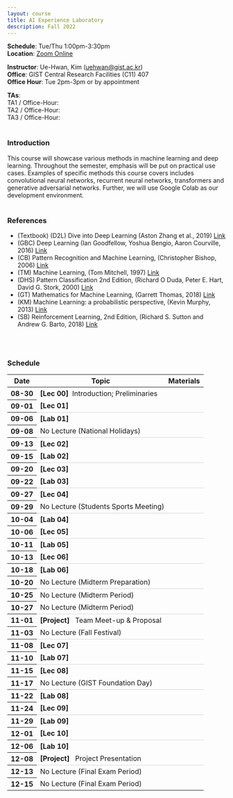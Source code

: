 ```yaml
---
layout: course
title: AI Experience Laboratory
description: Fall 2022
---
```


**Schedule**: Tue/Thu 1:00pm-3:30pm<br/>
**Location**: [Zoom Online](https://us06web.zoom.us/j/87925937140?pwd=Qm1XTmU4MENybXVEeWJ5eVh2Z0dKdz09)<br/>


**Instructor**: Ue-Hwan, Kim (uehwan@gist.ac.kr)<br/>
**Office**: GIST Central Research Facilities (C11) 407<br/>
**Office Hour**: Tue 2pm-3pm or by appointment

**TAs**:<br/>
TA1 / Office-Hour: <br/>
TA2 / Office-Hour: <br/>
TA3 / Office-Hour: <br/>
<br/>

### Introduction
This course will showcase various methods in machine learning and deep learning. Throughout the semester, emphasis will be put on practical use cases. Examples of specific methods this course covers includes convolutional neural networks, recurrent neural networks, transformers and generative adversarial networks. Further, we will use Google Colab as our development environment.
<br/>
<br/>

### References
* (Textbook) (D2L) Dive into Deep Learning (Aston Zhang et al., 2019) [Link](https://d2l.ai/)
* (GBC) Deep Learning (Ian Goodfellow, Yoshua Bengio, Aaron Courville, 2016) [Link](http://www.deeplearningbook.org/)
* (CB) Pattern Recognition and Machine Learning, (Christopher Bishop, 2006) [Link](https://www.microsoft.com/en-us/research/people/cmbishop/#!prml-book)
* (TM) Machine Learning, (Tom Mitchell, 1997) [Link](http://www.cs.cmu.edu/~tom/mlbook.html)
* (DHS) Pattern Classification 2nd Edition, (Richard O Duda, Peter E. Hart, David G. Stork, 2000) [Link](https://www.amazon.com/Pattern-Classification-Pt-1-Richard-Duda/dp/0471056693)
* (GT) Mathematics for Machine Learning, (Garrett Thomas, 2018) [Link](http://gwthomas.github.io/docs/math4ml.pdf)
* (KM) Machine Learning: a probabilistic perspective, (Kevin Murphy, 2013) [Link](https://www.cs.ubc.ca/~murphyk/MLbook/index.html)
* (SB) Reinforcement Learning, 2nd Edition, (Richard S. Sutton and Andrew G. Barto, 2018) [Link](https://mitpress.mit.edu/books/reinforcement-learning-second-edition)
<br/>
<br/>

### Schedule
<div class="table-responsive">
<table class="table table-hover table-sm text-center">
  <thead>
    <tr>
      <th class="col-sm-1" scope="col">Date</th>
      <th class="col-sm-4" scope="col">Topic</th>
      <th class="col-sm-2" scope="col">Materials</th>
    </tr>
  </thead>
  <tbody>
    <tr>
      <th scope="row">08-30</th>
      <td class="text-left"><b>[Lec 00]</b> &nbsp;Introduction; Preliminaries</td>
      <td>
        <!--a href="#" class="badge badge-pill" style="background-color:#B509AC;">Recording</a-->
        <!--a href="#" class="badge badge-pill" style="background-color:#B509AC;">Slides</a-->
      </td>
    </tr>
    <tr style="border-bottom: 1.5px solid lightgrey;">
      <th scope="row">09-01</th>
      <td class="text-left"><b>[Lec 01]</b> &nbsp;</td>
      <td>
        <!--a href="#" class="badge badge-pill" style="background-color:#B509AC;">Recording</a-->
        <!--a href="#" class="badge badge-pill" style="background-color:#B509AC;">Slides</a-->
      </td>
    </tr>
    <tr>
      <th scope="row">09-06</th>
      <td class="text-left"><b>[Lab 01]</b> &nbsp;</td>
      <td>
        <!--a href="#" class="badge badge-pill" style="background-color:#B509AC;">Recording</a-->
        <!--a href="#" class="badge badge-pill" style="background-color:#B509AC;">Slides</a-->
      </td>
    </tr>
    <tr style="border-bottom: 1.5px solid lightgrey;">
      <th scope="row">09-08</th>
      <td colspan="2">No Lecture (National Holidays)</td>
    </tr>
    <tr>
      <th scope="row">09-13</th>
      <td class="text-left"><b>[Lec 02]</b> &nbsp;</td>
      <td>
        <!--a href="#" class="badge badge-pill" style="background-color:#B509AC;">Recording</a-->
        <!--a href="#" class="badge badge-pill" style="background-color:#B509AC;">Slides</a-->
      </td>
    </tr>
    <tr style="border-bottom: 1.5px solid lightgrey;">
      <th scope="row">09-15</th>
      <td class="text-left"><b>[Lab 02]</b> &nbsp;</td>
      <td>
        <!--a href="#" class="badge badge-pill" style="background-color:#B509AC;">Recording</a-->
        <!--a href="#" class="badge badge-pill" style="background-color:#B509AC;">Slides</a-->
      </td>
    </tr>
    <tr>
      <th scope="row">09-20</th>
      <td class="text-left"><b>[Lec 03]</b> &nbsp;</td>
      <td>
        <!--a href="#" class="badge badge-pill" style="background-color:#B509AC;">Recording</a-->
        <!--a href="#" class="badge badge-pill" style="background-color:#B509AC;">Slides</a-->
      </td>
    </tr>
    <tr style="border-bottom: 1.5px solid lightgrey;">
      <th scope="row">09-22</th>
      <td class="text-left"><b>[Lab 03]</b> &nbsp;</td>
      <td>
        <!--a href="#" class="badge badge-pill" style="background-color:#B509AC;">Recording</a-->
        <!--a href="#" class="badge badge-pill" style="background-color:#B509AC;">Slides</a-->
      </td>
    </tr>
    <tr>
      <th scope="row">09-27</th>
      <td class="text-left"><b>[Lec 04]</b> &nbsp;</td>
      <td>
        <!--a href="#" class="badge badge-pill" style="background-color:#B509AC;">Recording</a-->
        <!--a href="#" class="badge badge-pill" style="background-color:#B509AC;">Slides</a-->
      </td>
    </tr>
    <tr style="border-bottom: 1.5px solid lightgrey;">
      <th scope="row">09-29</th>
      <td colspan="2">No Lecture (Students Sports Meeting)</td>
    </tr>
    <tr>
      <th scope="row">10-04</th>
      <td class="text-left"><b>[Lab 04]</b> &nbsp;</td>
      <td>
        <!--a href="#" class="badge badge-pill" style="background-color:#B509AC;">Recording</a-->
        <!--a href="#" class="badge badge-pill" style="background-color:#B509AC;">Slides</a-->
      </td>
    </tr>
    <tr style="border-bottom: 1.5px solid lightgrey;">
      <th scope="row">10-06</th>
      <td class="text-left"><b>[Lec 05]</b> &nbsp;</td>
      <td>
        <!--a href="#" class="badge badge-pill" style="background-color:#B509AC;">Recording</a-->
        <!--a href="#" class="badge badge-pill" style="background-color:#B509AC;">Slides</a-->
      </td>
    </tr>
    <tr>
      <th scope="row">10-11</th>
      <td class="text-left"><b>[Lab 05]</b> &nbsp;</td>
      <td>
        <!--a href="#" class="badge badge-pill" style="background-color:#B509AC;">Recording</a-->
        <!--a href="#" class="badge badge-pill" style="background-color:#B509AC;">Slides</a-->
      </td>
    </tr>
    <tr style="border-bottom: 1.5px solid lightgrey;">
      <th scope="row">10-13</th>
      <td class="text-left"><b>[Lec 06]</b> &nbsp;</td>
      <td>
        <!--a href="#" class="badge badge-pill" style="background-color:#B509AC;">Recording</a-->
        <!--a href="#" class="badge badge-pill" style="background-color:#B509AC;">Slides</a-->
      </td>
    </tr>
    <tr>
      <th scope="row">10-18</th>
      <td class="text-left"><b>[Lab 06]</b> &nbsp;</td>
      <td>
        <!--a href="#" class="badge badge-pill" style="background-color:#B509AC;">Recording</a-->
        <!--a href="#" class="badge badge-pill" style="background-color:#B509AC;">Slides</a-->
      </td>
    </tr>
    <tr style="border-bottom: 1.5px solid lightgrey;">
      <th scope="row">10-20</th>
      <td colspan="2">No Lecture (Midterm Preparation)</td>
    </tr>
    <tr>
      <th scope="row">10-25</th>
      <td colspan="2">No Lecture (Midterm Period)</td>
    </tr>
    <tr style="border-bottom: 1.5px solid lightgrey;">
      <th scope="row">10-27</th>
      <td colspan="2">No Lecture (Midterm Period)</td>
    </tr>
    <tr>
      <th scope="row">11-01</th>
      <td class="text-left"><b>[Project]</b> &nbsp; Team Meet-up & Proposal</td>
      <td>
        <!--a href="#" class="badge badge-pill" style="background-color:#B509AC;">Recording</a-->
        <!--a href="#" class="badge badge-pill" style="background-color:#B509AC;">Slides</a-->
      </td>
    </tr>
    <tr style="border-bottom: 1.5px solid lightgrey;">
      <th scope="row">11-03</th>
      <td colspan="2">No Lecture (Fall Festival)</td>
    </tr>
    <tr>
      <th scope="row">11-08</th>
      <td class="text-left"><b>[Lec 07]</b> &nbsp;</td>
      <td>
        <!--a href="#" class="badge badge-pill" style="background-color:#B509AC;">Recording</a-->
        <!--a href="#" class="badge badge-pill" style="background-color:#B509AC;">Slides</a-->
      </td>
    </tr>
    <tr style="border-bottom: 1.5px solid lightgrey;">
      <th scope="row">11-10</th>
      <td class="text-left"><b>[Lab 07]</b> &nbsp;</td>
      <td>
        <!--a href="#" class="badge badge-pill" style="background-color:#B509AC;">Recording</a-->
        <!--a href="#" class="badge badge-pill" style="background-color:#B509AC;">Slides</a-->
      </td>
    </tr>
    <tr>
      <th scope="row">11-15</th>
      <td class="text-left"><b>[Lec 08]</b> &nbsp;</td>
      <td>
        <!--a href="#" class="badge badge-pill" style="background-color:#B509AC;">Recording</a-->
        <!--a href="#" class="badge badge-pill" style="background-color:#B509AC;">Slides</a-->
      </td>
    </tr>
    <tr style="border-bottom: 1.5px solid lightgrey;">
      <th scope="row">11-17</th>
      <td colspan="2">No Lecture (GIST Foundation Day)</td>
    </tr>
    <tr>
      <th scope="row">11-22</th>
      <td class="text-left"><b>[Lab 08]</b> &nbsp;</td>
      <td>
        <!--a href="#" class="badge badge-pill" style="background-color:#B509AC;">Recording</a-->
        <!--a href="#" class="badge badge-pill" style="background-color:#B509AC;">Slides</a-->
      </td>
    </tr>
    <tr style="border-bottom: 1.5px solid lightgrey;">
      <th scope="row">11-24</th>
      <td class="text-left"><b>[Lec 09]</b> &nbsp;</td>
      <td>
        <!--a href="#" class="badge badge-pill" style="background-color:#B509AC;">Recording</a-->
        <!--a href="#" class="badge badge-pill" style="background-color:#B509AC;">Slides</a-->
      </td>
    </tr>
    <tr>
      <th scope="row">11-29</th>
      <td class="text-left"><b>[Lab 09]</b> &nbsp;</td>
      <td>
        <!--a href="#" class="badge badge-pill" style="background-color:#B509AC;">Recording</a-->
        <!--a href="#" class="badge badge-pill" style="background-color:#B509AC;">Slides</a-->
      </td>
    </tr>
    <tr style="border-bottom: 1.5px solid lightgrey;">
      <th scope="row">12-01</th>
      <td class="text-left"><b>[Lec 10]</b> &nbsp;</td>
      <td>
        <!--a href="#" class="badge badge-pill" style="background-color:#B509AC;">Recording</a-->
        <!--a href="#" class="badge badge-pill" style="background-color:#B509AC;">Slides</a-->
      </td>
    </tr>
    <tr>
      <th scope="row">12-06</th>
      <td class="text-left"><b>[Lab 10]</b> &nbsp;</td>
      <td>
        <!--a href="#" class="badge badge-pill" style="background-color:#B509AC;">Recording</a-->
        <!--a href="#" class="badge badge-pill" style="background-color:#B509AC;">Slides</a-->
      </td>
    </tr>
    <tr style="border-bottom: 1.5px solid lightgrey;">
      <th scope="row">12-08</th>
      <td class="text-left"><b>[Project]</b> &nbsp; Project Presentation</td>
      <td>
        <!--a href="#" class="badge badge-pill" style="background-color:#B509AC;">Recording</a-->
        <!--a href="#" class="badge badge-pill" style="background-color:#B509AC;">Slides</a-->
      </td>
    </tr>
    <tr>
      <th scope="row">12-13</th>
      <td colspan="2">No Lecture (Final Exam Period)</td>
    </tr>
    <tr>
      <th scope="row">12-15</th>
      <td colspan="2">No Lecture (Final Exam Period)</td>
    </tr>
  </tbody>
</table>
</div>